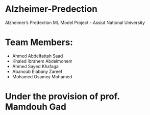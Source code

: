 # Alzheimer-Predection
Alzheimer’s Predection ML Model Project - Assiut National University

# Team Members:
- Ahmed Abdelfattah Saad
- Khaled Ibrahem Abdelmonem
- Ahmed Sayed Khafaga
- Abanoub Elabany Zareef
- Mohamed Osamey Mohamed 

# Under the provision of prof. Mamdouh Gad